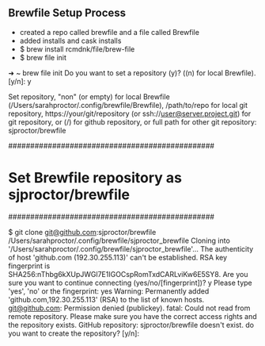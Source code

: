 ## Brewfile Setup Process

- created a repo called brewfile and a file called Brewfile
- added installs and cask installs
- $ brew install rcmdnk/file/brew-file
- $ brew file init



➜  ~ brew file init
Do you want to set a repository (y)? ((n) for local Brewfile). [y/n]: y

Set repository,
"non" (or empty) for local Brewfile (/Users/sarahproctor/.config/brewfile/Brewfile),
/path/to/repo for local git repository,
https://your/git/repository (or ssh://user@server.project.git) for git repository,
or (<user>/)<repo> for github repository,
or full path for other git repository: sjproctor/brewfile

###############################################
# Set Brewfile repository as sjproctor/brewfile
###############################################

$ git clone git@github.com:sjproctor/brewfile /Users/sarahproctor/.config/brewfile/sjproctor_brewfile
Cloning into '/Users/sarahproctor/.config/brewfile/sjproctor_brewfile'...
The authenticity of host 'github.com (192.30.255.113)' can't be established.
RSA key fingerprint is SHA256:nThbg6kXUpJWGl7E1IGOCspRomTxdCARLviKw6E5SY8.
Are you sure you want to continue connecting (yes/no/[fingerprint])? y
Please type 'yes', 'no' or the fingerprint: yes
Warning: Permanently added 'github.com,192.30.255.113' (RSA) to the list of known hosts.
git@github.com: Permission denied (publickey).
fatal: Could not read from remote repository.
Please make sure you have the correct access rights
and the repository exists.
GitHub repository: sjproctor/brewfile doesn't exist.
do you want to create the repository? [y/n]:   
